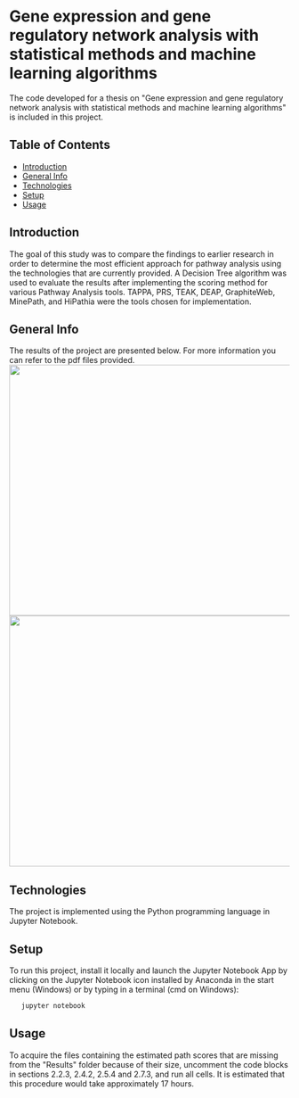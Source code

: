 # Gene expression and gene regulatory network analysis with statistical methods and machine learning algorithms
The code developed for a thesis on "Gene expression and gene regulatory network analysis with statistical methods and machine learning algorithms" is included in this project.

## Table of Contents  
* [Introduction](#intro)  
* [General Info](#info)
* [Technologies](#tech)
* [Setup](#setup)
* [Usage](#usage)

## <a name="intro">Introduction</a>
The goal of this study was to compare the findings to earlier research in order to determine the most efficient approach for pathway analysis using the technologies that are currently provided. A Decision Tree algorithm was used to evaluate the results after implementing the scoring method for various Pathway Analysis tools. TAPPA, PRS, TEAK, DEAP, GraphiteWeb, MinePath, and HiPathia were the tools chosen for implementation.

## <a name="info">General Info</a>
The results of the project are presented below. For more information you can refer to the pdf files provided.
<img src="https://user-images.githubusercontent.com/74158103/196033411-6b3adf0a-d2dd-4837-b84c-138937466d30.png" align="left" height="450" width="900">
<img src="https://user-images.githubusercontent.com/74158103/196033781-8b7afb30-f1b4-478e-817e-e23a31174d32.png" align="left" height="450" width="900">
<br clear="left"/>

## <a name="tech">Technologies</a>
The project is implemented using the Python programming language in Jupyter Notebook.

## <a name="setup">Setup</a>
To run this project, install it locally and launch the Jupyter Notebook App by clicking on the Jupyter Notebook icon installed by Anaconda in the start menu (Windows) or by typing in a terminal (cmd on Windows):
```sh
   jupyter notebook
```

## <a name="usage">Usage</a>
To acquire the files containing the estimated path scores that are missing from the "Results" folder because of their size, uncomment the code blocks in sections 2.2.3, 2.4.2, 2.5.4 and 2.7.3, and run all cells. It is estimated that this procedure would take approximately 17 hours.

